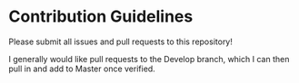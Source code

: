 # Contribution Guidelines

Please submit all issues and pull requests to this repository!

I generally would like pull requests to the Develop branch, which I can then pull in and add to Master once verified.
